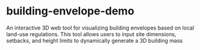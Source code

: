 # building-envelope-demo
An interactive 3D web tool for visualizing building envelopes based on local land-use regulations. This tool allows users to input site dimensions, setbacks, and height limits to dynamically generate a 3D building mass
